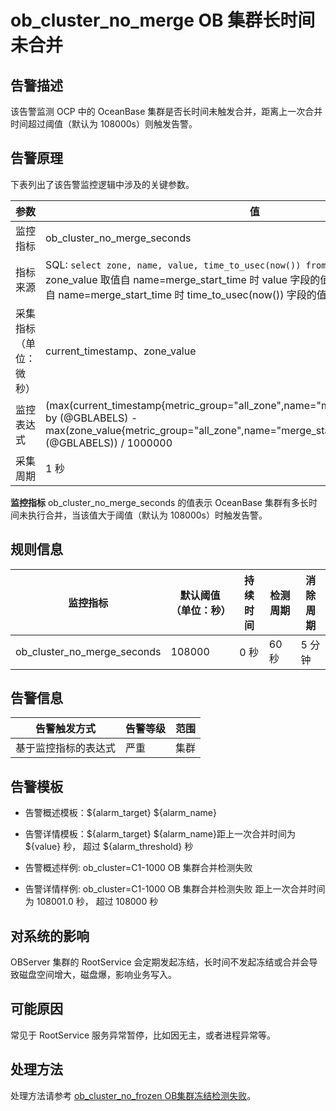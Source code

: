 # ob_cluster_no_merge OB 集群长时间未合并 




**告警描述** 
-----------------------------

该告警监测 OCP 中的 OceanBase 集群是否长时间未触发合并，距离上一次合并时间超过阈值（默认为 108000s）则触发告警。

告警原理 
-------------------------

下表列出了该告警监控逻辑中涉及的关键参数。


|     参数      |                                                                                                                                                                                       值                                                                                                                                                                                        |
|-------------|--------------------------------------------------------------------------------------------------------------------------------------------------------------------------------------------------------------------------------------------------------------------------------------------------------------------------------------------------------------------------------|
| 监控指标        | ob_cluster_no_merge_seconds                                                                                                                                                                                                                                                                                                                                                    |
| 指标来源        | SQL:  ```select zone, name, value, time_to_usec(now()) from __all_zone; ```  **说明**  * zone_value 取值自 name=merge_start_time 时 value 字段的值。   * current_timestamp 取值自 name=merge_start_time 时 time_to_usec(now()) 字段的值。    |
| 采集指标（单位：微秒） | current_timestamp、zone_value                                                                                                                                                                                                                                                                                                                                                   |
| 监控表达式       | (max(current_timestamp{metric_group="all_zone",name="merge_start_time",@LABELS}) by (@GBLABELS) - max(zone_value{metric_group="all_zone",name="merge_start_time",@LABELS}) by (@GBLABELS)) / 1000000                                                                                                                                                                           |
| 采集周期        | 1 秒                                                                                                                                                                                                                                                                                                                                                                            |



**监控指标** ob_cluster_no_merge_seconds 的值表示 OceanBase 集群有多长时间未执行合并，当该值大于阈值（默认为 108000s）时触发告警。

**规则信息** 
-----------------------------



|            监控指标             | 默认阈值（单位：秒） | 持续时间 | 检测周期 | 消除周期 |
|-----------------------------|------------|------|------|------|
| ob_cluster_no_merge_seconds | 108000     | 0 秒  | 60 秒 | 5 分钟 |



**告警信息** 
-----------------------------



|   告警触发方式   | 告警等级 | 范围 |
|------------|------|----|
| 基于监控指标的表达式 | 严重   | 集群 |



**告警模板** 
-----------------------------

* 告警概述模板：${alarm_target} ${alarm_name}

  

* 告警详情模板：${alarm_target} ${alarm_name}距上一次合并时间为 ${value} 秒， 超过 ${alarm_threshold} 秒

  

* 告警概述样例: ob_cluster=C1-1000 OB 集群合并检测失败

  

* 告警详情样例: ob_cluster=C1-1000 OB 集群合并检测失败 距上一次合并时间为 108001.0 秒， 超过 108000 秒

  




**对系统的影响** 
-------------------------------

OBServer 集群的 RootService 会定期发起冻结，长时间不发起冻结或合并会导致磁盘空间增大，磁盘爆，影响业务写入。

**可能原因** 
-----------------------------

常见于 RootService 服务异常暂停，比如因无主，或者进程异常等。

**处理方法** 
-----------------------------

处理方法请参考 [ob_cluster_no_frozen OB集群冻结检测失败](../2.ob-alert/8.ob_cluster_no_frozen-ob-cluster-is-not-frozen-for-a-long-time.md)。
